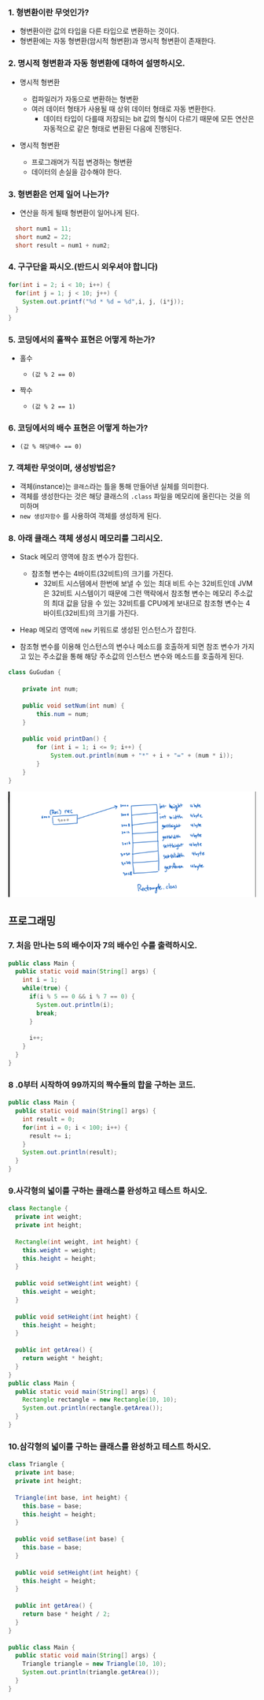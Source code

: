 ### 1. 형변환이란 무엇인가?

- 형변환이란 값의 타입을 다른 타입으로 변환하는 것이다.
- 형변환에는 자동 형변환(암시적 형변환)과 명시적 형변환이 존재한다.

### 2. 명시적 형변환과 자동 형변환에 대하여 설명하시오.

- 명시적 형변환

  - 컴파일러가 자동으로 변환하는 형변환
  - 여러 데이터 형태가 사용될 때 상위 데이터 형태로 자동 변환한다.
    - 데이터 타입이 다를때 저장되는 bit 값의 형식이 다르기 때문에 모든 연산은 자동적으로 같은 형태로 변환된 다음에 진행된다.

- 명시적 형변환
  - 프로그래머가 직접 변경하는 형변환
  - 데이터의 손실을 감수해야 한다.

### 3. 형변환은 언제 일어 나는가?

- 연산을 하게 될때 형변환이 일어나게 된다.

```java
  short num1 = 11;
  short num2 = 22;
  short result = num1 + num2;
```

### 4. 구구단을 짜시오.(반드시 외우셔야 합니다)

```java
for(int i = 2; i < 10; i++) {
  for(int j = 1; j < 10; j++) {
    System.out.printf("%d * %d = %d",i, j, (i*j));
  }
}
```

### 5. 코딩에서의 홀짝수 표현은 어떻게 하는가?

- 홀수

  - `(값 % 2 == 0)`

- 짝수
  - `(값 % 2 == 1)`

### 6. 코딩에서의 배수 표현은 어떻게 하는가?

- `(값 % 해당배수 == 0)`

### 7. 객체란 무엇이며, 생성방법은?

- 객체(instance)는 `클래스`라는 틀을 통해 만들어낸 실체를 의미한다.
- 객체를 생성한다는 것은 해당 클래스의 `.class` 파일을 메모리에 올린다는 것을 의미하며
- `new 생성자함수` 를 사용하여 객체를 생성하게 된다.

### 8. 아래 클래스 객체 생성시 메모리를 그리시오.

- Stack 메모리 영역에 참조 변수가 잡힌다.

  - 참조형 변수는 4바이트(32비트)의 크기를 가진다.
    - 32비트 시스템에서 한번에 보낼 수 있는 최대 비트 수는 32비트인데 JVM 은 32비트 시스템이기 때문에 그런 맥락에서 참조형 변수는 메모리 주소값의 최대 값을 담을 수 있는 32비트를 CPU에게 보내므로 참조형 변수는 4바이트(32비트)의 크기를 가진다.

- Heap 메모리 영역에 `new` 키워드로 생성된 인스턴스가 잡힌다.

- 참조형 변수를 이용해 인스턴스의 변수나 메소드를 호출하게 되면 참조 변수가 가지고 있는 주소값을 통해 해당 주소값의 인스턴스 변수와 메소드를 호출하게 된다.

```java
class GuGudan {

	private int num;

	public void setNum(int num) {
		this.num = num;
	}

	public void printDan() {
		for (int i = 1; i <= 9; i++) {
			System.out.println(num + "*" + i + "=" + (num * i));
		}
	}
}
```

<img src="..\image\0511memory.png">

## 프로그래밍

### 7. 처음 만나는 5의 배수이자 7의 배수인 수를 출력하시오.

```java
public class Main {
  public static void main(String[] args) {
    int i = 1;
    while(true) {
      if(i % 5 == 0 && i % 7 == 0) {
        System.out.println(i);
        break;
      }

      i++;
    }
  }
}
```

### 8 .0부터 시작하여 99까지의 짝수들의 합을 구하는 코드.

```java
public class Main {
  public static void main(String[] args) {
    int result = 0;
    for(int i = 0; i < 100; i++) {
      result += i;
    }
    System.out.println(result);
  }
}
```

### 9.사각형의 넓이를 구하는 클래스를 완성하고 테스트 하시오.

```java
class Rectangle {
  private int weight;
  private int height;

  Rectangle(int weight, int height) {
    this.weight = weight;
    this.height = height;
  }

  public void setWeight(int weight) {
    this.weight = weight;
  }

  public void setHeight(int height) {
    this.height = height;
  }

  public int getArea() {
    return weight * height;
  }
}
public class Main {
  public static void main(String[] args) {
    Rectangle rectangle = new Rectangle(10, 10);
    System.out.println(rectangle.getArea());
  }
}
```

### 10.삼각형의 넓이를 구하는 클래스를 완성하고 테스트 하시오.

```java
class Triangle {
  private int base;
  private int height;

  Triangle(int base, int height) {
    this.base = base;
    this.height = height;
  }

  public void setBase(int base) {
    this.base = base;
  }

  public void setHeight(int height) {
    this.height = height;
  }

  public int getArea() {
    return base * height / 2;
  }
}

public class Main {
  public static void main(String[] args) {
    Triangle triangle = new Triangle(10, 10);
    System.out.println(triangle.getArea());
  }
}
```
